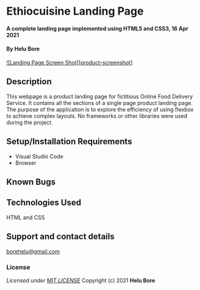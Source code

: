 # Ethiocuisine Landing Page
#### A complete landing page implemented using HTML5 and CSS3, 16 Apr 2021
#### By **Helu Bore**


[![Landing Page Screen Shot][product-screenshot]](https://example.com)

## Description

This webpage is a product landing page for fictitious Online Food Delivery Service. It contains all the sections of a single page product landing page. The purpose of the application is to explore the efficiency of using flexbox to achieve complex layouts. No frameworks or other libraries were used during the project.

## Setup/Installation Requirements
* Visual Studio Code
* Browser

## Known Bugs

## Technologies Used
HTML and CSS
## Support and contact details
borehelu@gmail.com
### License
*Licensed under [MIT LICENSE](LICENSE.txt)*
Copyright (c) 2021 **Helu Bore**
  

